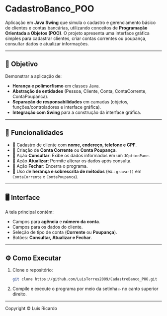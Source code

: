 # CadastroBanco_POO

Aplicação em **Java Swing** que simula o cadastro e gerenciamento básico de clientes e contas bancárias, utilizando conceitos de **Programação Orientada a Objetos (POO)**. O projeto apresenta uma interface gráfica simples para cadastrar clientes, criar contas correntes ou poupança, consultar dados e atualizar informações.

---

## 🎯 Objetivo
Demonstrar a aplicação de:
- **Herança e polimorfismo** em classes Java.  
- **Abstração de entidades** (Pessoa, Cliente, Conta, ContaCorrente, ContaPoupanca).  
- **Separação de responsabilidades** em camadas (objetos, funções/controladores e interface gráfica).  
- **Integração com Swing** para a construção da interface gráfica.  

---

## 🔑 Funcionalidades

- 📌 Cadastro de cliente com **nome, endereço, telefone e CPF**.  
- 📌 Criação de **Conta Corrente** ou **Conta Poupança**.  
- 📌 Ação **Consultar**: Exibe os dados informados em um `JOptionPane`.  
- 📌 Ação **Atualizar**: Permite alterar os dados após consulta.  
- 📌 Ação **Fechar**: Encerra o programa.  
- 📌 Uso de **herança e sobrescrita de métodos** (ex.: `gravar()` em `ContaCorrente` e `ContaPoupanca`).  

---

## 🖥️ Interface

A tela principal contém:

- Campos para **agência** e **número da conta**.  
- Campos para os dados do cliente.  
- Seleção de tipo de conta (**Corrente** ou **Poupança**).  
- Botões: **Consultar, Atualizar e Fechar**.  

---


## ⚙️ Como Executar

1. Clone o repositório:
   ```bash
   git clone https://github.com/LuisTorres2009/CadastroBanco_POO.git

   
2. Compile e execute o programa por meio da setinha `▷` no canto superior direito.

---

Copyright © Luis Ricardo
